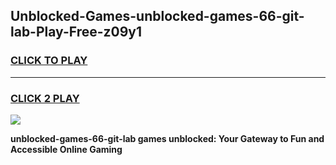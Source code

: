 
## Unblocked-Games-unblocked-games-66-git-lab-Play-Free-z09y1
<h3>
<a href="https://premium76.site?title=unblocked-games-66-git-lab&ref=22A">CLICK TO PLAY</a></h3>
<hr>

<h3>
<a href="https://premium76.site?title=unblocked-games-66-git-lab&ref=22A">CLICK 2 PLAY</a>
  
</h3>

<a href="https://premium76.site?title=unblocked-games-66-git-lab&ref=22A"><img src="https://clearcache.store/games.png"></a>


**unblocked-games-66-git-lab games unblocked: Your Gateway to Fun and Accessible Online Gaming**

